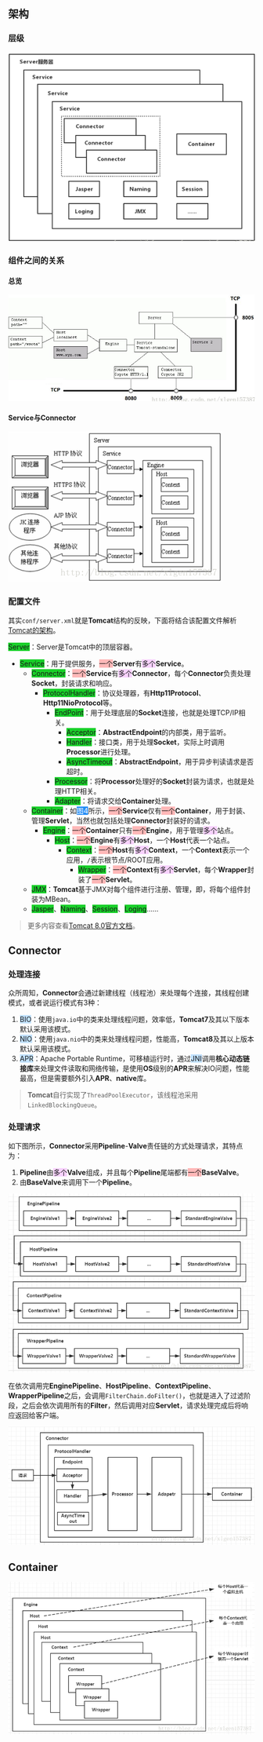 ## 架构

### 层级

![](../images/4/tomcat_structure.png)

### 组件之间的关系

#### 总览

![](../images/4/tomcat_compont_relation.jpg)

#### Service与Connector

![](../images/4/tomcat_connection.png)

### 配置文件

其实`conf/server.xml`就是**Tomcat**结构的反映，下面将结合该配置文件解析[Tomcat的架构](https://blog.csdn.net/xlgen157387/article/details/79006434)。

<span style=background:#19d02a>Server</span>：Server是Tomcat中的顶层容器。

- <span style=background:#19d02a>Service</span>：用于提供服务，<span style=background:#ffb8b8>一个</span>**Server**有<span style=background:#f8d2ff>多个</span>**Service**。
  - <span style=background:#19d02a>Connector</span>：<span style=background:#ffb8b8>一个</span>**Service**有<span style=background:#f8d2ff>多个</span>**Connector**，每个**Connector**负责处理**Socket**，封装请求和响应。
    - <span style=background:#19d02a>ProtocolHandler</span>：协议处理器，有**Http11Protocol**、**Http11NioProtocol**等。
      - <span style=background:#19d02a>EndPoint</span>：用于处理底层的**Socket**连接，也就是处理TCP/IP相关。
        - <span style=background:#19d02a>Acceptor</span>：**AbstractEndpoint**的内部类，用于监听。
        - <span style=background:#19d02a>Handler</span>：接口类，用于处理**Socket**，实际上时调用**Processor**进行处理。
        - <span style=background:#19d02a>AsyncTimeout</span>：**AbstractEndpoint**，用于异步判读请求是否超时。
      - <span style=background:#19d02a>Processor</span>：将**Processor**处理好的**Socket**封装为请求，也就是处理HTTP相关。
      - <span style=background:#19d02a>Adapter</span>：将请求交给**Container**处理。
  - <span style=background:#19d02a>Container</span>：如<span style=background:#258df6;color:white>图4</span>所示，<span style=background:#ffb8b8>一个</span>**Service**仅有<span style=background:#ffb8b8>一个</span>**Container**，用于封装、管理**Servlet**，当然也就包括处理**Connector**封装好的请求。
    - <span style=background:#19d02a>Engine</span>：<span style=background:#ffb8b8>一个</span>**Container**只有<span style=background:#ffb8b8>一个</span>**Engine**，用于管理<span style=background:#f8d2ff>多个</span>站点。
      - <span style=background:#19d02a>Host</span>：<span style=background:#ffb8b8>一个</span>**Engine**有<span style=background:#f8d2ff>多个</span>**Host**，一个**Host**代表一个站点。
        - <span style=background:#19d02a>Context</span>：<span style=background:#ffb8b8>一个</span>**Host**有<span style=background:#f8d2ff>多个</span>**Context**，一个**Context**表示一个应用，`/`表示根节点/ROOT应用。
          - <span style=background:#19d02a>Wrapper</span>：<span style=background:#ffb8b8>一个</span>**Context**有<span style=background:#f8d2ff>多个</span>**Servlet**，每个**Wrapper**封装了<span style=background:#ffb8b8>一个</span>**Servlet**。
  - <span style=background:#19d02a>JMX</span>：**Tomcat**基于JMX对每个组件进行注册、管理，即，将每个组件封装为MBean。
  - <span style=background:#19d02a>Jasper</span>、<span style=background:#19d02a>Naming</span>、<span style=background:#19d02a>Session</span>、<span style=background:#19d02a>Loging</span>……

> 更多内容查看[Tomcat 8.0官方文档](http://tomcat.apache.org/tomcat-8.0-doc/index.html)。



## Connector

### 处理连接

众所周知，**Connector**会通过新建线程（线程池）来处理每个连接，其线程创建模式，或者说运行模式有3种：

1. <span style=background:#c2e2ff>BIO</span>：使用`java.io`中的类来处理线程问题，效率低，**Tomcat7**及其以下版本默认采用该模式。
2. <span style=background:#c2e2ff>NIO</span>：使用`java.nio`中的类来处理线程问题，性能高，**Tomcat8**及其以上版本默认采用该模式。
3. <span style=background:#c2e2ff>APR</span>：Apache Portable Runtime，可移植运行时，通过<span style=background:#c2e2ff>JNI</span>调用**核心动态链接库**来处理文件读取和网络传输，是使用**OS**级别的**APR**来解决IO问题，性能最高，但是需要额外引入**APR**、**native**库。

> **Tomcat**自行实现了`ThreadPoolExecutor`，该线程池采用`LinkedBlockingQueue`。

### 处理请求

如下图所示，**Connector**采用**Pipeline**-**Valve**责任链的方式处理请求，其特点为：

1. **Pipeline**由<span style=background:#f8d2ff>多个</span>**Valve**组成，并且每个**Pipeline**尾端都有<span style=background:#ffb8b8>一个</span>**BaseValve**。
2. 由**BaseValve**来调用下一个**Pipeline**。

![](../images/4/tomcat_pipeline_processing.png)

在依次调用完**EnginePipeline**、**HostPipeline**、**ContextPipeline**、**WrapperPipeline**之后，会调用`FilterChain.doFilter()`，也就是进入了过滤阶段，之后会依次调用所有的**Filter**，然后调用对应**Servlet**，请求处理完成后将响应返回给客户端。

![](../images/4/tomcat_connector.png)



## Container

![](../images/4/tomcat_container.png)

